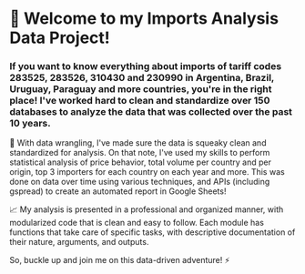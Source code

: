 # 👋 Welcome to my Imports Analysis Data Project!

### If you want to know everything about imports of tariff codes 283525, 283526, 310430 and 230990 in Argentina, Brazil, Uruguay, Paraguay and more countries, you're in the right place! I've worked hard to clean and standardize over 150 databases to analyze the data that was collected over the past 10 years.

🧹 With data wrangling, I've made sure the data is squeaky clean and standardized for analysis. On that note, I've used my skills to perform statistical analysis of price behavior, total volume per country and per origin, top 3 importers for each country on each year and more. This was done on data over time using various techniques, and APIs (including gspread) to create an automated report in Google Sheets!

📈 My analysis is presented in a professional and organized manner, with modularized code that is clean and easy to follow. Each module has functions that take care of specific tasks, with descriptive documentation of their nature, arguments, and outputs.

So, buckle up and join me on this data-driven adventure! ⚡️
